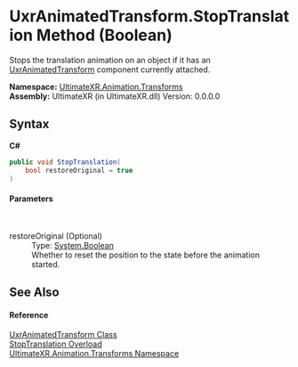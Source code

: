 # UxrAnimatedTransform.StopTranslation Method (Boolean)
 

Stops the translation animation on an object if it has an <a href="T_UltimateXR_Animation_Transforms_UxrAnimatedTransform">UxrAnimatedTransform</a> component currently attached.

**Namespace:**&nbsp;<a href="N_UltimateXR_Animation_Transforms">UltimateXR.Animation.Transforms</a><br />**Assembly:**&nbsp;UltimateXR (in UltimateXR.dll) Version: 0.0.0.0

## Syntax

**C#**<br />
``` C#
public void StopTranslation(
	bool restoreOriginal = true
)
```


#### Parameters
&nbsp;<dl><dt>restoreOriginal (Optional)</dt><dd>Type: <a href="https://docs.microsoft.com/dotnet/api/system.boolean" target="_blank" rel="noopener noreferrer">System.Boolean</a><br />Whether to reset the position to the state before the animation started.</dd></dl>

## See Also


#### Reference
<a href="T_UltimateXR_Animation_Transforms_UxrAnimatedTransform">UxrAnimatedTransform Class</a><br /><a href="Overload_UltimateXR_Animation_Transforms_UxrAnimatedTransform_StopTranslation">StopTranslation Overload</a><br /><a href="N_UltimateXR_Animation_Transforms">UltimateXR.Animation.Transforms Namespace</a><br />